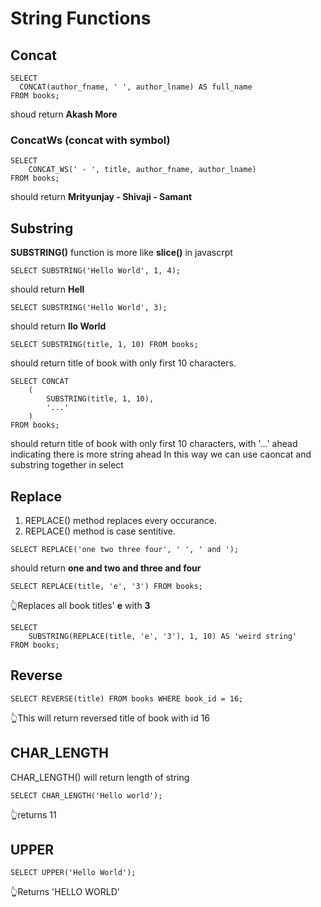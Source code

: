 # String Functions

## Concat

```
SELECT
  CONCAT(author_fname, ' ', author_lname) AS full_name
FROM books;
```

shoud return **Akash More**

### ConcatWs (concat with symbol)

```
SELECT
    CONCAT_WS(' - ', title, author_fname, author_lname)
FROM books;
```

should return **Mrityunjay - Shivaji - Samant**

## Substring

**SUBSTRING()** function is more like **slice()** in javascrpt

```
SELECT SUBSTRING('Hello World', 1, 4);
```

should return **Hell**

```
SELECT SUBSTRING('Hello World', 3);
```

should return **llo World**

```
SELECT SUBSTRING(title, 1, 10) FROM books;
```

should return title of book with only first 10 characters.

```
SELECT CONCAT
    (
        SUBSTRING(title, 1, 10),
        '...'
    )
FROM books;
```

should return title of book with only first 10 characters, with '...' ahead indicating there is more string ahead
In this way we can use caoncat and substring together in select

## Replace

1. REPLACE() method replaces every occurance.
2. REPLACE() method is case sentitive.

```
SELECT REPLACE('one two three four', ' ', ' and ');
```

should return **one and two and three and four**

```
SELECT REPLACE(title, 'e', '3') FROM books;
```

👆Replaces all book titles' **e** with **3**

```
SELECT
    SUBSTRING(REPLACE(title, 'e', '3'), 1, 10) AS 'weird string'
FROM books;
```

## Reverse

```
SELECT REVERSE(title) FROM books WHERE book_id = 16;
```

👆This will return reversed title of book with id 16

## CHAR_LENGTH

CHAR_LENGTH() will return length of string

```
SELECT CHAR_LENGTH('Hello world');
```

👆returns 11

## UPPER

```
SELECT UPPER('Hello World');
```

👆Returns 'HELLO WORLD'
